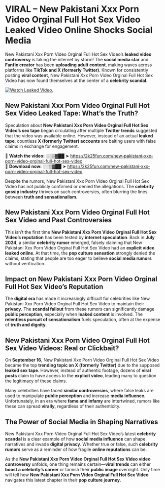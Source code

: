# VIRAL – New Pakistani Xxx Porn Video Orginal Full Hot Sex Video Leaked Video Online Shocks Social Media 

New Pakistani Xxx Porn Video Orginal Full Hot Sex Video’s **leaked video controversy** is taking the internet by storm! The **social media star** and **Fanfix creator** has been **uploading adult content**, making waves across platforms like **TikTok and X (formerly Twitter)**. Known for consistently posting **viral content**, New Pakistani Xxx Porn Video Orginal Full Hot Sex Video has now found themselves at the center of a **celebrity scandal**.  

[![Watch Leaked Video.](https://miro.medium.com/v2/resize:fit:828/format:webp/1*cilzJN44JGOrTw9NJCrNHA.gif "Watch Leaked Video")](https://2k25fun.com/new-pakistani-xxx-porn-video-orginal-full-hot-sex-video)

## **New Pakistani Xxx Porn Video Orginal Full Hot Sex Video Leaked Tape: What’s the Truth?**  
Speculation about **New Pakistani Xxx Porn Video Orginal Full Hot Sex Video’s sex tape** began circulating after multiple **Twitter trends** suggested that the video was available online. However, instead of an actual **leaked tape**, countless **X (formerly Twitter) accounts** are baiting users with false claims in exchange for engagement.  

🔹 **Watch the video:** ░░▒▓██ ➤ https://2k25fun.com/new-pakistani-xxx-porn-video-orginal-full-hot-sex-video  
🔹 **Download now:** ░░▒▓██ ➤ https://2k25fun.com/new-pakistani-xxx-porn-video-orginal-full-hot-sex-video  

Despite the rumors, New Pakistani Xxx Porn Video Orginal Full Hot Sex Video has not publicly confirmed or denied the allegations. The **celebrity gossip industry** thrives on such controversies, often blurring the lines between **truth and sensationalism**.  

## **New Pakistani Xxx Porn Video Orginal Full Hot Sex Video and Past Controversies**  
This isn’t the first time **New Pakistani Xxx Porn Video Orginal Full Hot Sex Video’s reputation** has been tested by **internet speculation**. Back in **July 2024**, a similar **celebrity rumor** emerged, falsely claiming that New Pakistani Xxx Porn Video Orginal Full Hot Sex Video had an **explicit video leaked online**. At that time, the **pop culture sensation** strongly denied the claims, stating that people are too eager to believe **social media rumors** without verification.  

## **Impact on New Pakistani Xxx Porn Video Orginal Full Hot Sex Video’s Reputation**  
The **digital era** has made it increasingly difficult for celebrities like New Pakistani Xxx Porn Video Orginal Full Hot Sex Video to maintain their **privacy**. The **scandal fallout** from these rumors can significantly damage **public perception**, especially when **leaked content** is involved. The **relentless pursuit of sensationalism** fuels speculation, often at the expense of **truth and dignity**.  

## **New Pakistani Xxx Porn Video Orginal Full Hot Sex Video Videos: Real or Clickbait?**  
On **September 16**, New Pakistani Xxx Porn Video Orginal Full Hot Sex Video became the top **trending topic on X (formerly Twitter)** due to the supposed **leaked sex tape**. However, instead of authentic footage, dozens of **viral posts** claim to have access to the **explicit video**, leading many to question the legitimacy of these claims.  

Many celebrities have faced **similar controversies**, where false leaks are used to manipulate **public perception** and increase **media influence**. Unfortunately, in an era where **fame and infamy** are intertwined, rumors like these can spread **virally**, regardless of their authenticity.  

## **The Power of Social Media in Shaping Narratives**  
New Pakistani Xxx Porn Video Orginal Full Hot Sex Video’s latest **celebrity scandal** is a clear example of how **social media influence** can shape narratives and invade **digital privacy**. Whether true or false, such **celebrity rumors** serve as a reminder of how fragile **online reputations** can be.  

As the **New Pakistani Xxx Porn Video Orginal Full Hot Sex Video video controversy** unfolds, one thing remains certain—**viral trends** can either **boost a celebrity’s career** or tarnish their **public image** overnight. Only time will tell how **New Pakistani Xxx Porn Video Orginal Full Hot Sex Video** navigates this latest chapter in their **pop culture journey**. 